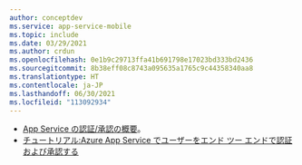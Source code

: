 ```yaml
---
author: conceptdev
ms.service: app-service-mobile
ms.topic: include
ms.date: 03/29/2021
ms.author: crdun
ms.openlocfilehash: 0e1b9c29713ffa41b691798e17023bd333bd2436
ms.sourcegitcommit: 8b38eff08c8743a095635a1765c9c44358340aa8
ms.translationtype: HT
ms.contentlocale: ja-JP
ms.lasthandoff: 06/30/2021
ms.locfileid: "113092934"
---
```

* [App Service の認証/承認の概要](../articles/app-service/overview-authentication-authorization.md)。
* [チュートリアル:Azure App Service でユーザーをエンド ツー エンドで認証および承認する](../articles/app-service/tutorial-auth-aad.md)